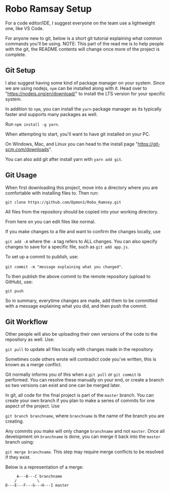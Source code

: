 # Robo Ramsay Setup

For a code editor/IDE, I suggest everyone on the team use a lightweight one, like VS Code.

For anyone new to git, below is a short git tutorial explaining what common commands you'll be using. 
NOTE: This part of the read me is to help people with the git, the README contents will change once more of the project is complete.

## Git Setup

I also suggest having some kind of package manager on your system. Since we are using nodejs, `npm` can be installed along with it. Head over to "https://nodejs.org/en/download/" to install the LTS version for your specific system.

In addition to `npm`, you can install the `yarn` package manager as its typically faster and supports many packages as well.

Run `npm install -g yarn`.

When attempting to start, you'll want to have git installed on your PC. 

On Windows, Mac, and Linux you can head to the install page "https://git-scm.com/downloads".

You can also add git after install yarn with `yarn add git`.

## Git Usage

When first downloading this project, move into a directory where you are comfortable with installing files to. Then run:

`git clone https://github.com/Dpmon1/Robo_Ramsey.git`

All files from the repository should be copied into your working directory.

From here on you can edit files like normal.

If you make changes to a file and want to confirm the changes locally, use

`git add -A` where the `-A` tag refers to ALL changes. You can also specify changes to save for a specific file, such as `git add app.js`.

To set up a commit to publish, use:

`git commit -m "message explaining what you changed"`.

To then publish the above commit to the remote repository (upload to GitHub), use:

`git push`

So in summary, everytime changes are made, add them to be committed with a message explaining what you did, and then push the commit.

## Git Workflow

Other people will also be uploading their own versions of the code to the repository as well. Use:

`git pull` to update all files locally with changes made in the repository.

Sometimes code others wrote will contradict code you've written, this is known as a merge conflict.

Git normally informs you of this when a `git pull` or `git commit` is performed. You can resolve these manually on your end, or create a branch so two versions can exist and one can be merged later.

In git, all code for the final project is part of the `master` branch. You can create your own branch if you plan to make a series of commits for one aspect of the project. Use

`git branch branchname`, where `branchname` is the name of the branch you are creating. 

Any commits you make will only change `branchname` and not `master`. Once all development on `branchname` is done, you can merge it back into the `master` branch using:

`git merge branchname`. This step may require merge conflicts to be resolved if they exist.

Below is a representation of a merge:

```
     A---B---C branchname
    /         \
D---E---F---G---H---I master
```
